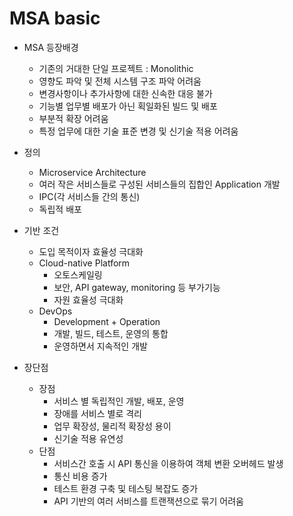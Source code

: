 # MSA basic

- MSA  등장배경
    - 기존의 거대한 단일 프로젝트 : Monolithic
    - 영향도 파악 및 전체 시스템 구조 파악 어려움
    - 변경사항이나 추가사항에 대한 신속한 대응 불가
    - 기능별 업무별 배포가 아닌 획일화된 빌드 및 배포
    - 부분적 확장 어려움
    - 특정 업무에 대한 기술 표준 변경 및 신기술 적용 어려움

- 정의
    - Microservice Architecture
    - 여러 작은 서비스들로 구성된 서비스들의 집합인 Application 개발
    - IPC(각 서비스들 간의 통신)
    - 독립적 배포
    
- 기반 조건
    - 도입 목적이자 효율성 극대화
    - Cloud-native Platform
        - 오토스케일링
        - 보안, API gateway, monitoring 등 부가기능
        - 자원 효율성 극대화
    - DevOps
        - Development + Operation
        - 개발, 빌드, 테스트, 운영의 통합
        - 운영하면서 지속적인 개발
        
- 장단점
    - 장점
        - 서비스 별 독립적인 개발, 배포, 운영
        - 장애를 서비스 별로 격리
        - 업무 확장성, 물리적 확장성 용이
        - 신기술 적용 유연성
    - 단점
        - 서비스간 호출 시 API 통신을 이용하여 객체 변환 오버헤드 발생
        - 통신 비용 증가
        - 테스트 환경 구축 및 테스팅 복잡도 증가
        - API 기반의 여러 서비스를 트랜잭션으로 묶기 어려움